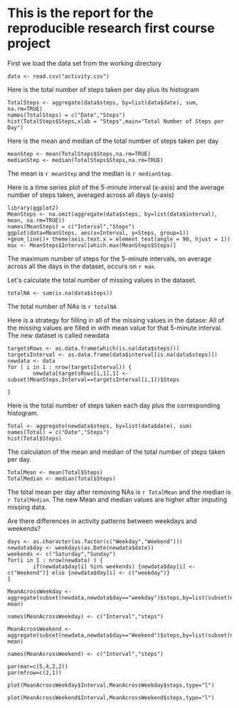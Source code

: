 This is the report for the reproducible research first course project
=====================================================================

First we load the data set from the working directory 

```{r}
data <- read.csv("activity.csv")
```

Here is the total number of steps taken per day plus its histogram
```{r}
TotalSteps <- aggregate(data$steps, by=list(data$date), sum, na.rm=TRUE)
names(TotalSteps) = c("Date","Steps")
hist(TotalSteps$Steps,xlab = "Steps",main="Total Number of Steps per Day")
```

Here is the mean and median of the total number of steps taken per day
```{r}
meanStep <- mean(TotalSteps$Steps,na.rm=TRUE) 
medianStep <- median(TotalSteps$Steps,na.rm=TRUE) 
```

The mean is `r meanStep` and the median is `r medianStep`.

Here is a time series plot of the 5-minute interval (x-axis) and the average number of steps taken, averaged across all days (y-axis)

```{r, fig.height=4}
library(ggplot2)
MeanSteps <- na.omit(aggregate(data$steps, by=list(data$interval), mean, na.rm=TRUE)) 
names(MeanSteps) = c("Interval","Steps")
ggplot(data=MeanSteps, aes(x=Interval, y=Steps, group=1)) +geom_line()+ theme(axis.text.x = element_text(angle = 90, hjust = 1))
max <- MeanSteps$Interval[which.max(MeanSteps$Steps)]
```

The maximum number of steps for the 5-minute intervals, on average across all the days in the dataset, occurs on `r max`.

Let's calculate the total number of missing values in the dataset.
```{r}
totalNA <- sum(is.na(data$steps))
```

The total number of NAs is `r totalNA`


Here is a strategy for filling in all of the missing values in the datase:
All of the missing values are filled in with mean value for that 5-minute interval.
The new dataset is called newdata
```{r}
targetsRows <- as.data.frame(which(is.na(data$steps)))
targetsInterval <- as.data.frame(data$interval[is.na(data$steps)])
newdata <- data
for ( i in 1 : nrow(targetsInterval)) {
        newdata[targetsRows[i,1],1] <- subset(MeanSteps,Interval==targetsInterval[i,1])$Steps
        
}
```

Here is the total number of steps taken each day plus the corresponding histogram. 
```{r}
Total <- aggregate(newdata$steps, by=list(data$date), sum)
names(Total) = c("Date","Steps")
hist(Total$Steps)
```
The calculaton of the mean and median of the total number of steps taken per day.
```{r}
TotalMean <- mean(Total$Steps)
TotalMedian <- median(Total$Steps)
```

The total mean per day after removing NAs is `r TotalMean` and the median is `r TotalMedian`. The new Mean and median values are higher after imputing missing data.

Are there differences in activity patterns between weekdays and weekends?
```{r}
days <- as.character(as.factor(c("Weekday","Weekend")))
newdata$day <- weekdays(as.Date(newdata$date))
weekends <- c("Saturday","Sunday")
for(i in 1 : nrow(newdata) ) {
        if(newdata$day[i] %in% weekends) {newdata$day[i] <- c("Weekend")} else {newdata$day[i] <- c("weekday")} 
} 
```

```{r}
MeanAcrossWeekday <- aggregate(subset(newdata,newdata$day=="weekday")$steps,by=list(subset(newdata,newdata$day=="weekday")$interval), mean)

names(MeanAcrossWeekday) <- c("Interval","steps")

MeanAcrossWeekend <- aggregate(subset(newdata,newdata$day=="Weekend")$steps,by=list(subset(newdata,newdata$day=="Weekend")$interval), mean)

names(MeanAcrossWeekend) <- c("Interval","steps")

par(mar=c(5,4,2,2))
par(mfrow=c(2,1))

plot(MeanAcrossWeekday$Interval,MeanAcrossWeekday$steps,type="l")

plot(MeanAcrossWeekend$Interval,MeanAcrossWeekend$steps,type="l")
```











